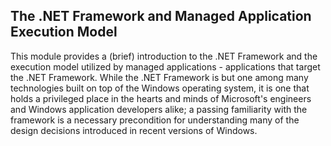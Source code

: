 ## The .NET Framework and Managed Application Execution Model

This module provides a (brief) introduction to the .NET Framework and the execution model utilized by managed applications - applications that target the .NET Framework. While the .NET Framework is but one among many technologies built on top of the Windows operating system, it is one that holds a privileged place in the hearts and minds of Microsoft's engineers and Windows application developers alike; a passing familiarity with the framework is a necessary precondition for understanding many of the design decisions introduced in recent versions of Windows.